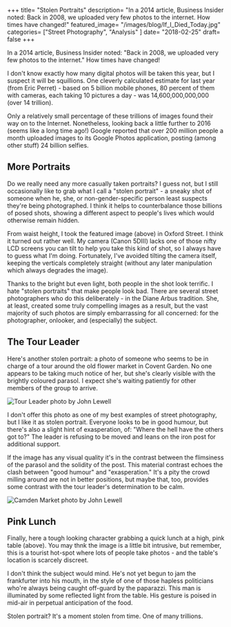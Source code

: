 +++
title= "Stolen Portraits"
description= "In a 2014 article, Business Insider noted: Back in 2008, we uploaded very few photos to the internet. How times have changed!"
featured_image= "/images/blog/If_I_Died_Today.jpg"
categories= ["Street Photography", "Analysis" ]
date= "2018-02-25"
draft= false
+++

In a 2014 article, Business Insider noted: "Back in 2008, we uploaded very few photos to the internet." How times have changed!

I don't know exactly how many digital photos will be taken this year, but I suspect it will be squillions. One cleverly calculated estimate for last year (from Eric Perret) - based on 5 billion mobile phones, 80 percent of them with cameras, each taking 10 pictures a day - was 14,600,000,000,000 (over 14 trillion).

Only a relatively small percentage of these trillions of images found their way on to the Internet. Nonetheless, looking back a little further to 2016 (seems like a long time ago!) Google reported that over 200 million people a month uploaded images to its Google Photos application, posting (among other stuff) 24 billion selfies.

## More Portraits
  
Do we really need any more casually taken portraits? I guess not, but I still occasionally like to grab what I call a "stolen portrait" - a sneaky shot of someone when he, she, or non-gender-specific person least suspects they're being photographed. I think it helps to counterbalance those billions of posed shots, showing a different aspect to people's lives which would otherwise remain hidden.

From waist height, I took the featured image (above) in Oxford Street. I think it turned out rather well. My camera (Canon 5DIII) lacks one of those nifty LCD screens you can tilt to help you take this kind of shot, so I always have to guess what I'm doing. Fortunately, I've avoided tilting the camera itself, keeping the verticals completely straight (without any later manipulation which always degrades the image).

Thanks to the bright but even light, both people in the shot look terrific. I hate "stolen portraits" that make people look bad. There are several street photographers who do this deliberately - in the Diane Arbus tradition. She, at least, created some truly compelling images as a result, but the vast majority of such photos are simply embarrassing for all concerned: for the photographer, onlooker, and (especially) the subject.

## The Tour Leader
  
Here's another stolen portrait: a photo of someone who seems to be in charge of a tour around the old flower market in Covent Garden. No one appears to be taking much notice of her, but she's clearly visible with the brightly coloured parasol. I expect she's waiting patiently for other members of the group to arrive.

<img class="lazyload" data-src="/images/blog/Tour_Leader.jpg" alt="Tour Leader photo by John Lewell">

I don't offer this photo as one of my best examples of street photography, but I like it as stolen portrait. Everyone looks to be in good humour, but there's also a slight hint of exasperation, of: "Where the hell have the others got to?" The leader is refusing to be moved and leans on the iron post for additional support.

If the image has any visual quality it's in the contrast between the flimsiness of the parasol and the solidity of the post. This material contrast echoes the clash between "good humour" and "exasperation." It's a pity the crowd milling around are not in better positions, but maybe that, too, provides some contrast with the tour leader's determination to be calm.

<img class="lazyload" data-src="/images/blog/Camden_Market_5" alt="Camden Market photo by John Lewell">

## Pink Lunch
  
Finally, here a tough looking character grabbing a quick lunch at a high, pink table (above). You may thnk the image is a little bit intrusive, but remember, this is a tourist hot-spot where lots of people take photos - and the table's location is scarcely discreet.

I don't think the subject would mind. He's not yet begun to jam the frankfurter into his mouth, in the style of one of those hapless politicians who're always being caught off-guard by the paparazzi. This man is illuminated by some reflected light from the table. His gesture is poised in mid-air in perpetual anticipation of the food.

Stolen portrait? It's a moment stolen from time. One of many trillions.